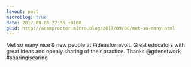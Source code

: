 ```yaml
---
layout: post
microblog: true
date: 2017-09-08 22:36 +0100
guid: http://adamprocter.micro.blog/2017/09/08/met-so-many.html
---
```

Met so many nice & new people at #ideasforrevolt. Great educators with great ideas and openly sharing of their practice. Thanks @gdenetwork #sharingiscaring

